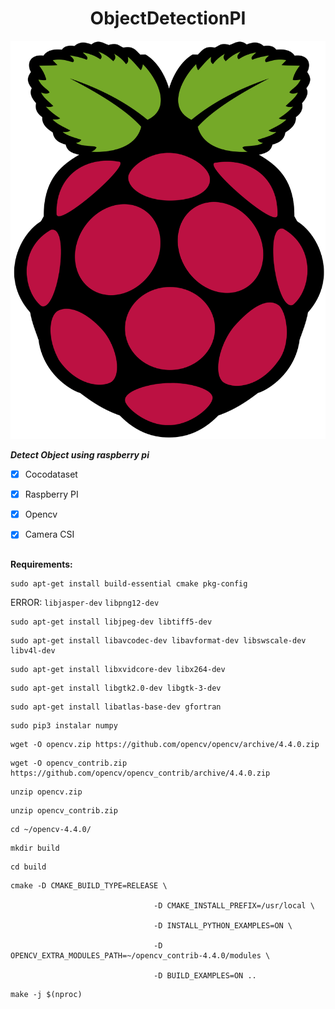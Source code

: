 <h1 align="center">ObjectDetectionPI</h1>

![alt text](assets/Raspberry_Pi_Logo.svg)



***Detect Object using raspberry pi***

- [X] Cocodataset
- [X] Raspberry PI
- [X] Opencv
- [X] Camera CSI


##

**Requirements:**

```
sudo apt-get install build-essential cmake pkg-config
```
ERROR: `libjasper-dev` `libpng12-dev`
```
sudo apt-get install libjpeg-dev libtiff5-dev  
```

```
sudo apt-get install libavcodec-dev libavformat-dev libswscale-dev libv4l-dev
```
```
sudo apt-get install libxvidcore-dev libx264-dev
```
```
sudo apt-get install libgtk2.0-dev libgtk-3-dev
```
```
sudo apt-get install libatlas-base-dev gfortran
```
```
sudo pip3 instalar numpy
```
```
wget -O opencv.zip https://github.com/opencv/opencv/archive/4.4.0.zip
```
```
wget -O opencv_contrib.zip https://github.com/opencv/opencv_contrib/archive/4.4.0.zip
```
```
unzip opencv.zip
```
```
unzip opencv_contrib.zip
```
```
cd ~/opencv-4.4.0/
```

```
mkdir build
```

```
cd build
```

```
cmake -D CMAKE_BUILD_TYPE=RELEASE \

                                -D CMAKE_INSTALL_PREFIX=/usr/local \

                                -D INSTALL_PYTHON_EXAMPLES=ON \

                                -D OPENCV_EXTRA_MODULES_PATH=~/opencv_contrib-4.4.0/modules \

                                -D BUILD_EXAMPLES=ON ..
```

```
make -j $(nproc)
```



